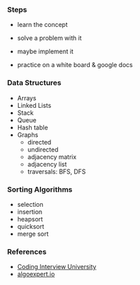 ### Steps

- learn the concept
- solve a problem with it
- maybe implement it

- practice on a white board & google docs

### Data Structures

- Arrays
- Linked Lists
- Stack
- Queue
- Hash table
- Graphs
  - directed
  - undirected
  - adjacency matrix
  - adjacency list
  - traversals: BFS, DFS

### Sorting Algorithms

- selection
- insertion
- heapsort
- quicksort
- merge sort

### References

- [Coding Interview University](https://github.com/jwasham/coding-interview-university)
- [algoexpert.io](https://algoexpert.io)

